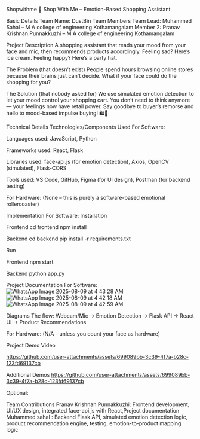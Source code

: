 Shopwithme 🎯 Shop With Me – Emotion-Based Shopping Assistant

Basic Details Team Name: DustBin Team Members Team Lead: Muhammed Sahal – M A college of engineering Kothamangalam Member 2: Pranav Krishnan Punnakkuzhi – M A college of engineering Kothamangalam

Project Description A shopping assistant that reads your mood from your face and mic, then recommends products accordingly. Feeling sad? Here’s ice cream. Feeling happy? Here’s a party hat.

The Problem (that doesn’t exist) People spend hours browsing online stores because their brains just can't decide. What if your face could do the shopping for you?

The Solution (that nobody asked for) We use simulated emotion detection to let your mood control your shopping cart. You don’t need to think anymore — your feelings now have retail power. Say goodbye to buyer’s remorse and hello to mood-based impulse buying! 🛍️🧠

Technical Details Technologies/Components Used For Software:

Languages used: JavaScript, Python

Frameworks used: React, Flask

Libraries used: face-api.js (for emotion detection), Axios, OpenCV (simulated), Flask-CORS

Tools used: VS Code, GitHub, Figma (for UI design), Postman (for backend testing)

For Hardware: (None – this is purely a software-based emotional rollercoaster)

Implementation For Software: Installation

Frontend
cd frontend npm install

Backend
cd backend pip install -r requirements.txt

Run

Frontend
npm start

Backend
python app.py

Project Documentation For Software: 
![WhatsApp Image 2025-08-09 at 4 43 28 AM](https://github.com/user-attachments/assets/6a6834cf-f40e-4f82-a5ff-f029c2a1be0f)
![WhatsApp Image 2025-08-09 at 4 42 18 AM](https://github.com/user-attachments/assets/a45490ce-0c42-410e-bb51-38ba679a2976)
![WhatsApp Image 2025-08-09 at 4 42 59 AM](https://github.com/user-attachments/assets/d20b9eee-0619-46f1-84ac-03e42ed544ba)




Diagrams The flow: Webcam/Mic → Emotion Detection → Flask API → React UI → Product Recommendations

For Hardware: (N/A – unless you count your face as hardware)

Project Demo Video

https://github.com/user-attachments/assets/699089bb-3c39-4f7a-b28c-123fd69137cb



Additional Demos
https://github.com/user-attachments/assets/699089bb-3c39-4f7a-b28c-123fd69137cb


Optional:

Team Contributions Pranav Krishnan Punnakkuzhi: Frontend development, UI/UX design, integrated face-api.js with React,Project documentation Muhammed sahal : Backend Flask API, simulated emotion detection logic, product recommendation engine, testing, emotion-to-product mapping logic
